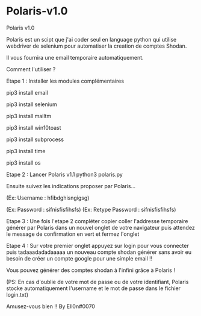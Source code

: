 # Polaris-v1.0
Polaris v1.0  

Polaris est un scipt que j'ai coder seul en language python qui utilise webdriver de selenium pour automatiser la creation de comptes Shodan.

Il vous fournira une email temporaire automatiquement.  

Comment l'utiliser ?  

Etape 1 : Installer les modules complémentaires  

pip3 install email 

pip3 install selenium 

pip3 install mailtm 

pip3 install win10toast 

pip3 install subprocess 

pip3 install time 

pip3 install os  

Etape 2 : Lancer Polaris v1.1  python3 polaris.py

Ensuite suivez les indications proposer par Polaris...  

(Ex: Username : hfibdghisngigsg) 

(Ex: Password : sifnisfisfihsfs) (Ex: Retype Password : sifnisfisfihsfs)  

Etape 3 : Une fois l'etape 2 compléter copier coller l'addresse temporaire  générer par Polaris dans un nouvel onglet de votre navigateur puis attendez le message de confirmation en vert et fermez l'onglet  

Etape 4 : Sur votre premier onglet appuyez sur login pour vous connecter puis tadaaadadadaaaaa un nouveau compte shodan générer sans avoir eu besoin  de créer un compte google pour une simple email !!  

Vous pouvez générer des comptes shodan à l'infini grâce à Polaris !

(PS: En cas d'oublie de votre mot de passe ou de votre identifiant, Polaris stocke automatiquement l'username et le mot de passe dans le fichier login.txt)

Amusez-vous bien !! 
By Ell0n#0070
